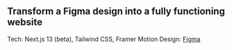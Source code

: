 ## Transform a Figma design into a fully functioning website

Tech: Next.js 13 (beta), Tailwind CSS, Framer Motion
Design: [Figma](https://www.figma.com/file/EyzNoOFak1Nb1bBx9ZKI7E/Modern-UI%2FUX-Framer-Motion?t=U27Izw4pXMDE1r3r-0)
